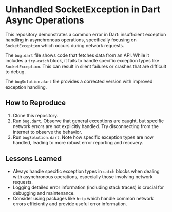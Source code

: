 # Unhandled SocketException in Dart Async Operations

This repository demonstrates a common error in Dart: insufficient exception handling in asynchronous operations, specifically focusing on `SocketException` which occurs during network requests.

The `bug.dart` file shows code that fetches data from an API.  While it includes a `try-catch` block, it fails to handle specific exception types like `SocketException`. This can result in silent failures or crashes that are difficult to debug.

The `bugSolution.dart` file provides a corrected version with improved exception handling.

## How to Reproduce

1. Clone this repository.
2. Run `bug.dart`. Observe that general exceptions are caught, but specific network errors are not explicitly handled.  Try disconnecting from the internet to observe the behavior.
3. Run `bugSolution.dart`. Note how specific exception types are now handled, leading to more robust error reporting and recovery.

## Lessons Learned

* Always handle specific exception types in `catch` blocks when dealing with asynchronous operations, especially those involving network requests.
* Logging detailed error information (including stack traces) is crucial for debugging and maintenance.
* Consider using packages like `http` which handle common network errors efficiently and provide useful error information.